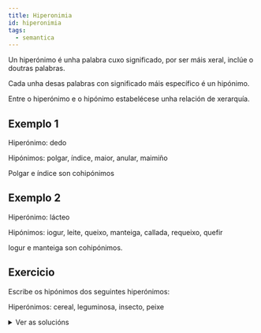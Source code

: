 ```yaml
---
title: Hiperonimia
id: hiperonimia
tags:
  - semantica
---
```

Un hiperónimo é unha palabra cuxo significado, por ser máis xeral, inclúe o doutras palabras.

Cada unha desas palabras con significado máis específico é un hipónimo.

Entre o hiperónimo e o hipónimo estabelécese unha relación de xerarquía.

## Exemplo 1

Hiperónimo: dedo

Hipónimos: polgar, índice, maior, anular, maimiño

Polgar e índice son cohipónimos

## Exemplo 2

Hiperónimo: lácteo

Hipónimos: iogur, leite, queixo, manteiga, callada, requeixo, quefir

Iogur e manteiga son cohipónimos.

## Exercicio

Escribe os hipónimos dos seguintes hiperónimos:

Hiperónimos: cereal, leguminosa, insecto, peixe

<details> <summary>Ver as solucións</summary>

Hiperónimo: cereal

Hipónimos:  trigo, centeo, cebada ou orxo, avea, millo, espelta

Hiperónimo: leguminosa

Hipónimos: lentella, garavanzo, chícharo, feixón verde, faba, tirabeque

Hiperónimo: insecto

Hipónimos: mosca, mosquito, avespa, abella, tabán, xoaniña, avespa asiática...

Hiperónimos: peixe

Hipónimos: xarda, pescada, peixe sapo, sardiña, xurelo, robaliza, dourada, salmón, ollomol, rapante ou meiga...

</details>